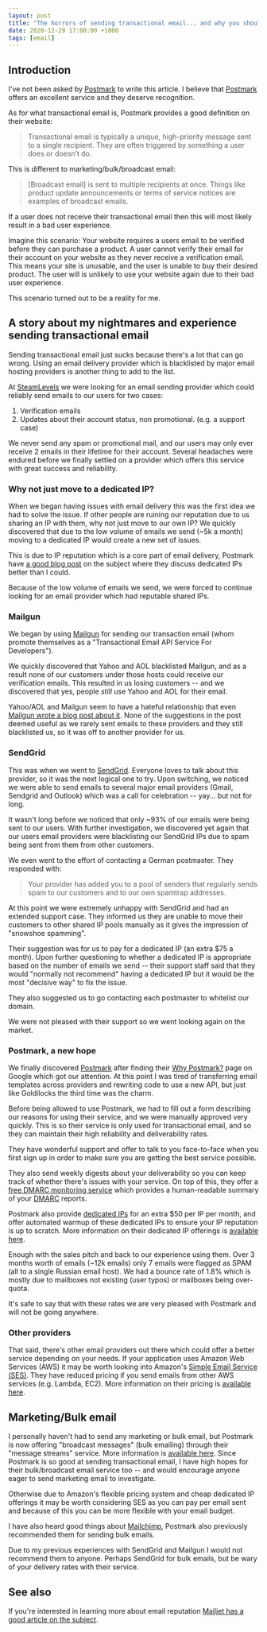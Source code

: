 ```yaml
---
layout: post
title: "The horrors of sending transactional email... and why you should use Postmark"
date: 2020-12-29 17:00:00 +1000
tags: [email]
---
```


## Introduction

I've not been asked by [Postmark](https://postmarkapp.com) to write this
article. I believe that [Postmark](https://postmarkapp.com) offers an excellent
service and they deserve recognition.

As for what transactional email is, Postmark provides a good definition on their
website:
> Transactional email is typically a unique, high-priority message sent to a
> single recipient. They are often triggered by something a user does or doesn’t
> do.

This is different to marketing/bulk/broadcast email:
> [Broadcast email] is sent to multiple recipients at once. Things like product
> update announcements or terms of service notices are examples of broadcast
> emails.

If a user does not receive their transactional email then this will most likely
result in a bad user experience.

Imagine this scenario: Your website requires a users email to be verified before
they can purchase a product. A user cannot verify their email for their account
on your website as they never receive a verification email. This means your site
is unusable, and the user is unable to buy their desired product. The user will
is unlikely to use your website again due to their bad user experience.

This scenario turned out to be a reality for me.

## A story about my nightmares and experience sending transactional email

Sending transactional email just sucks because there's a lot that can go wrong.
Using an email delivery provider which is blacklisted by major email hosting
providers is another thing to add to the list.

At [SteamLevels](https://steamlevels.com) we were looking for an email sending
provider which could reliably send emails to our users for two cases:
1. Verification emails
2. Updates about their account status, non promotional. (e.g. a support case)

We never send any spam or promotional mail, and our users may only ever receive
2 emails in their lifetime for their account. Several headaches were endured
before we finally settled on a provider which offers this service with great
success and reliability.

### Why not just move to a dedicated IP?

When we began having issues with email delivery this was the first idea we had
to solve the issue. If other people are ruining our reputation due to us sharing
an IP with them, why not just move to our own IP? We quickly discovered that due
to the low volume of emails we send (~5k a month) moving to a dedicated IP would
create a new set of issues.

This is due to IP reputation which is a core part of email delivery, Postmark
have [a good blog
post](https://postmarkapp.com/blog/the-false-promises-of-dedicated-ips) on the
subject where they discuss dedicated IPs better than I could.

Because of the low volume of emails we send, we were forced to continue looking
for an email provider which had reputable shared IPs.

### Mailgun

We began by using [Mailgun](https://www.mailgun.com) for sending our transaction
email (whom promote themselves as a "Transactional Email API Service For
Developers").

We quickly discovered that Yahoo and AOL blacklisted Mailgun, and as a result
none of our customers under those hosts could receive our verification emails.
This resulted in us losing customers -- and we discovered that yes, people
_still_ use Yahoo and AOL for their email.

Yahoo/AOL and Mailgun seem to have a hateful relationship that even [Mailgun
wrote a blog post about
it](https://www.mailgun.com/blog/yahoo-aol-throttling-mailgun-festivus-airing-grievances-part-two/).
None of the suggestions in the post deemed useful as we rarely sent emails to
these providers and they still blacklisted us, so it was off to another provider
for us.

### SendGrid

This was when we went to [SendGrid](https://sendgrid.com). Everyone loves to
talk about this provider, so it was the next logical one to try. Upon switching,
we noticed we were able to send emails to several major email providers (Gmail,
Sendgrid and Outlook) which was a call for celebration -- yay... but not for
long.

It wasn't long before we noticed that only ~93% of our emails were being sent to
our users. With further investigation, we discovered yet again that our users
email providers were blacklisting our SendGrid IPs due to spam being sent from
them from other customers.

We even went to the effort of contacting a German postmaster. They responded
with:

> Your provider has added you to a pool of senders that regularly sends spam to
> our customers and to our own spamtrap addresses.

At this point we were extremely unhappy with SendGrid and had an extended
support case. They informed us they are unable to move their customers to other
shared IP pools manually as it gives the impression of "snowshoe spamming".

Their suggestion was for us to pay for a dedicated IP (an extra $75 a month).
Upon further questioning to whether a dedicated IP is appropriate based on the
number of emails we send -- their support staff said that they would "normally
not recommend" having a dedicated IP but it would be the most "decisive way" to
fix the issue.

They also suggested us to go contacting each postmaster to whitelist our domain.

We were not pleased with their support so we went looking again on the market.

### Postmark, a new hope

We finally discovered [Postmark](https://postmarkapp.com) after finding their
[Why Postmark?](https://postmarkapp.com/why) page on Google which got our
attention. At this point I was tired of transferring email templates across
providers and rewriting code to use a new API, but just like Goldilocks the
third time was the charm.

Before being allowed to use Postmark, we had to fill out a form describing our
reasons for using their service, and we were manually approved very quickly.
This is so their service is only used for transactional email, and so they can
maintain their high reliability and deliverability rates.

They have wonderful support and offer to talk to you face-to-face when you first
sign up in order to make sure you are getting the best service possible.

They also send weekly digests about your deliverability so you can keep track of
whether there's issues with your service. On top of this, they offer a [free
DMARC monitoring service](https://dmarc.postmarkapp.com) which provides a
human-readable summary of your [DMARC](https://dmarc.org) reports.

Postmark also provide [dedicated IPs](https://postmarkapp.com/dedicated-ips) for
an extra $50 per IP per month, and offer automated warmup of these dedicated IPs
to ensure your IP reputation is up to scratch. More information on their
dedicated IP offerings is [available
here](https://postmarkapp.com/dedicated-ips).

Enough with the sales pitch and back to our experience using them. Over 3 months
worth of emails (~12k emails) only 7 emails were flagged as SPAM (all to a
single Russian email host). We had a bounce rate of 1.8% which is mostly due to
mailboxes not existing (user typos) or mailboxes being over-quota.

It's safe to say that with these rates we are very pleased with Postmark and
will not be going anywhere.

### Other providers

That said, there's other email providers out there which could offer a better
service depending on your needs. If your application uses Amazon Web Services
(AWS) it may be worth looking into Amazon's [Simple Email Service
(SES)](https://aws.amazon.com/ses). They have reduced pricing if you send emails
from other AWS services (e.g. Lambda, EC2). More information on their pricing is
[available here](https://aws.amazon.com/ses/pricing).

## Marketing/Bulk email

I personally haven't had to send any marketing or bulk email, but Postmark is
now offering "broadcast messages" (bulk emailing) through their "message
streams" service. More information is [available
here](https://postmarkapp.com/message-streams). Since Postmark is so good at
sending transactional email, I have high hopes for their bulk/broadcast email
service too -- and would encourage anyone eager to send marketing email to
investigate.

Otherwise due to Amazon's flexible pricing system and cheap dedicated IP
offerings it may be worth considering SES as you can pay per email sent and
because of this you can be more flexible with your email budget.

I have also heard good things about [Mailchimp](https://mailchimp.com), Postmark
also previously recommended them for sending bulk emails.

Due to my previous experiences with SendGrid and Mailgun I would not recommend
them to anyone. Perhaps SendGrid for bulk emails, but be wary of your delivery
rates with their service.

## See also

If you're interested in learning more about email reputation [Mailjet has a good
article on the
subject](https://www.mailjet.com/blog/news/sender-score-and-email-reputation). 
